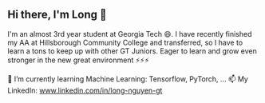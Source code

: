 ## Hi there, I'm Long 👋
I'm an almost 3rd year student at Georgia Tech 😄. I have recently finished my AA at Hillsborough Community College and transferred, so I have to learn a tons to keep up with other GT Juniors. Eager to learn and grow even stronger in the new great environment ⚡⚡⚡

🌱 I’m currently learning Machine Learning: Tensorflow, PyTorch, ...
📫 My LinkedIn: www.linkedin.com/in/long-nguyen-gt
<!--
**thanhlong885/thanhlong885** is a ✨ _special_ ✨ repository because its `README.md` (this file) appears on your GitHub profile.

Here are some ideas to get you started:

- 🔭 I’m currently working on ...
- 🌱 I’m currently learning ...
- 👯 I’m looking to collaborate on ...
- 🤔 I’m looking for help with ...
- 💬 Ask me about ...
- 📫 How to reach me: ...
- 😄 Pronouns: ...
- ⚡ Fun fact: ...
-->
